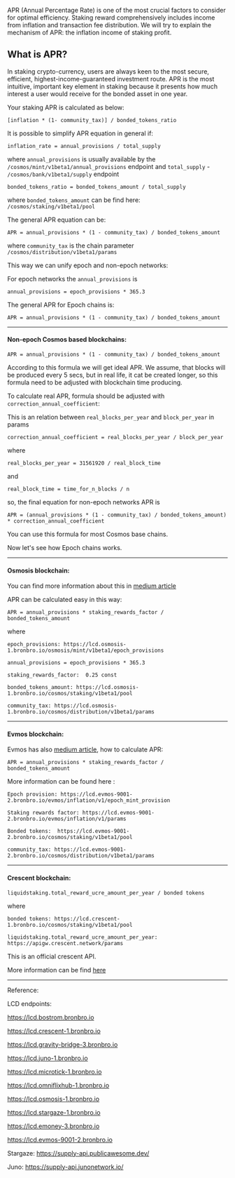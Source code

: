 


APR (Annual Percentage Rate) is one of the most crucial factors to consider for optimal efficiency. Staking reward comprehensively includes income from inflation and transaction fee distribution. We will  try to explain the mechanism of APR: the inflation income of staking profit.

## What is APR?
In staking crypto-currency, users are always keen to the most secure, efficient, highest-income-guaranteed investment route. APR is the most intuitive, important key element in staking because it presents how much interest a user would receive for the bonded asset in one year.

Your staking APR is calculated as below:

    [inflation * (1- community_tax)] / bonded_tokens_ratio
    


 It is possible to simplify APR equation in general if:
```
inflation_rate = annual_provisions / total_supply
```

where `annual_provisions` is usually available by the  `/cosmos/mint/v1beta1/annual_provisions`  endpoint and `total_supply` - `/cosmos/bank/v1beta1/supply` endpoint

```
bonded_tokens_ratio = bonded_tokens_amount / total_supply
```

where `bonded_tokens_amount` can be find here: `/cosmos/staking/v1beta1/pool`

The general APR equation can be:

```
APR = annual_provisions * (1 - community_tax) / bonded_tokens_amount
```

where `community_tax` is the chain parameter `/cosmos/distribution/v1beta1/params` 


This way we can unify epoch and non-epoch networks:


For epoch networks the  `annual_provisions`  is

```
annual_provisions = epoch_provisions * 365.3
```
The general APR for Epoch chains is:

```
APR = annual_provisions * (1 - community_tax) / bonded_tokens_amount
```



---
#### Non-epoch Cosmos based  blockchains:


```
APR = annual_provisions * (1 - community_tax) / bonded_tokens_amount
```

According to this formula we will get ideal APR. We assume, that blocks will be produced       every 5 secs, but in real life, it cat be created longer, so this formula need to be adjusted with blockchain time producing.

To calculate real APR, formula should be adjusted with `correction_annual_coefficient`:

This is an relation between `real_blocks_per_year` and `block_per_year` in params

```
correction_annual_coefficient = real_blocks_per_year / block_per_year
```

where

```
real_blocks_per_year = 31561920 / real_block_time
```

and

```
real_block_time = time_for_n_blocks / n
```

so, the final equation for non-epoch networks APR is

```
APR = (annual_provisions * (1 - community_tax) / bonded_tokens_amount) * correction_annual_coefficient

```


You can use this formula for most Cosmos base chains.

Now let's see how Epoch chains works.

---

#### Osmosis blockchain: 

You can find more information about this  in [medium article](https://medium.com/osmosis/osmo-token-distribution-ae27ea2bb4db)

APR can be calculated easy in this way:

    APR = annual_provisions * staking_rewards_factor / bonded_tokens_amount

where

``epoch_provisions: https://lcd.osmosis-1.bronbro.io/osmosis/mint/v1beta1/epoch_provisions
``

``
annual_provisions = epoch_provisions * 365.3
``

``
staking_rewards_factor:  0.25 const
``

`` bonded_tokens_amount: https://lcd.osmosis-1.bronbro.io/cosmos/staking/v1beta1/pool
``

``
  community_tax: https://lcd.osmosis-1.bronbro.io/cosmos/distribution/v1beta1/params 
``

---

#### Evmos blockchain:

Evmos has also [medium article](https://medium.com/evmos/the-evmos-token-model-edc07014978b), how to calculate APR:

    APR = annual_provisions * staking_rewards_factor / bonded_tokens_amount

More information can be found here : 

``Epoch provision: https://lcd.evmos-9001-2.bronbro.io/evmos/inflation/v1/epoch_mint_provision
``

``Staking rewards factor: https://lcd.evmos-9001-2.bronbro.io/evmos/inflation/v1/params 
``

``Bonded tokens:  https://lcd.evmos-9001-2.bronbro.io/cosmos/staking/v1beta1/pool
``

``
community_tax: https://lcd.evmos-9001-2.bronbro.io/cosmos/distribution/v1beta1/params
``

---

#### Crescent blockchain:

    liquidstaking.total_reward_ucre_amount_per_year / bonded tokens

where

``bonded tokens: https://lcd.crescent-1.bronbro.io/cosmos/staking/v1beta1/pool
``

``liquidstaking.total_reward_ucre_amount_per_year: https://apigw.crescent.network/params
``

This is an official crescent API.

More information can be find [here](https://docs.crescent.network/introduction/liquid-staking/overview-of-staking-rewards)

---

Reference:

LCD endpoints:

https://lcd.bostrom.bronbro.io

https://lcd.crescent-1.bronbro.io

https://lcd.gravity-bridge-3.bronbro.io

https://lcd.juno-1.bronbro.io

https://lcd.microtick-1.bronbro.io

https://lcd.omniflixhub-1.bronbro.io

https://lcd.osmosis-1.bronbro.io

https://lcd.stargaze-1.bronbro.io

https://lcd.emoney-3.bronbro.io

https://lcd.evmos-9001-2.bronbro.io



Stargaze: https://supply-api.publicawesome.dev/

Juno: https://supply-api.junonetwork.io/

